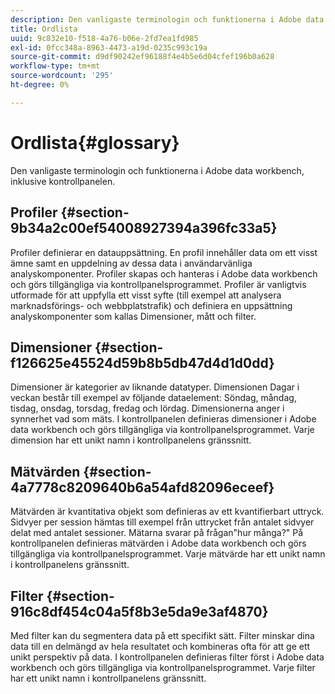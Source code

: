 ```yaml
---
description: Den vanligaste terminologin och funktionerna i Adobe data workbench, inklusive kontrollpanelen.
title: Ordlista
uuid: 9c832e10-f518-4a76-b06e-2fd7ea1fd985
exl-id: 0fcc348a-8963-4473-a19d-0235c993c19a
source-git-commit: d9df90242ef96188f4e4b5e6d04cfef196b0a628
workflow-type: tm+mt
source-wordcount: '295'
ht-degree: 0%

---
```


# Ordlista{#glossary}

Den vanligaste terminologin och funktionerna i Adobe data workbench, inklusive kontrollpanelen.

## Profiler {#section-9b34a2c00ef54008927394a396fc33a5}

Profiler definierar en datauppsättning. En profil innehåller data om ett visst ämne samt en uppdelning av dessa data i användarvänliga analyskomponenter. Profiler skapas och hanteras i Adobe data workbench och görs tillgängliga via kontrollpanelsprogrammet. Profiler är vanligtvis utformade för att uppfylla ett visst syfte (till exempel att analysera marknadsförings- och webbplatstrafik) och definiera en uppsättning analyskomponenter som kallas Dimensioner, mått och filter.

## Dimensioner {#section-f126625e45524d59b8b5db47d4d1d0dd}

Dimensioner är kategorier av liknande datatyper. Dimensionen Dagar i veckan består till exempel av följande dataelement: Söndag, måndag, tisdag, onsdag, torsdag, fredag och lördag. Dimensionerna anger i synnerhet vad som mäts. I kontrollpanelen definieras dimensioner i Adobe data workbench och görs tillgängliga via kontrollpanelsprogrammet. Varje dimension har ett unikt namn i kontrollpanelens gränssnitt.

## Mätvärden {#section-4a7778c8209640b6a54afd82096eceef}

Mätvärden är kvantitativa objekt som definieras av ett kvantifierbart uttryck. Sidvyer per session hämtas till exempel från uttrycket från antalet sidvyer delat med antalet sessioner. Mätarna svarar på frågan&quot;hur många?&quot; På kontrollpanelen definieras mätvärden i Adobe data workbench och görs tillgängliga via kontrollpanelsprogrammet. Varje mätvärde har ett unikt namn i kontrollpanelens gränssnitt.

## Filter {#section-916c8df454c04a5f8b3e5da9e3af4870}

Med filter kan du segmentera data på ett specifikt sätt. Filter minskar dina data till en delmängd av hela resultatet och kombineras ofta för att ge ett unikt perspektiv på data. I kontrollpanelen definieras filter först i Adobe data workbench och görs tillgängliga via kontrollpanelsprogrammet. Varje filter har ett unikt namn i kontrollpanelens gränssnitt.
